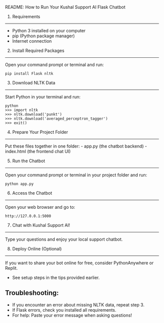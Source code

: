 README: How to Run Your Kushal Support AI Flask Chatbot

1. Requirements
---------------
- Python 3 installed on your computer
- pip (Python package manager)
- Internet connection

2. Install Required Packages
---------------------------
Open your command prompt or terminal and run:

    pip install Flask nltk

3. Download NLTK Data
---------------------
Start Python in your terminal and run:

    python
    >>> import nltk
    >>> nltk.download('punkt')
    >>> nltk.download('averaged_perceptron_tagger')
    >>> exit()

4. Prepare Your Project Folder
-----------------------------
Put these files together in one folder:
    - app.py        (the chatbot backend)
    - index.html    (the frontend chat UI)

5. Run the Chatbot
------------------
Open your command prompt or terminal in your project folder and run:

    python app.py

6. Access the Chatbot
---------------------
Open your web browser and go to:

    http://127.0.0.1:5000

7. Chat with Kushal Support AI!
-------------------------------
Type your questions and enjoy your local support chatbot.

8. Deploy Online (Optional)
--------------------------
If you want to share your bot online for free, consider PythonAnywhere or Replit.
- See setup steps in the tips provided earlier.

Troubleshooting:
---------------
- If you encounter an error about missing NLTK data, repeat step 3.
- If Flask errors, check you installed all requirements.
- For help: Paste your error message when asking questions!
